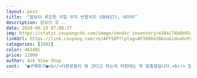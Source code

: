 ```yaml
---
layout: post 
title:  "탑보이 루즈핏 리얼 무지 반팔셔츠 (DO417), 네이비" 
description: 탑보이 루 ..
date: 2020-06-19 07:08:27 
img: https://static.coupangcdn.com/image/vendor_inventory/e104/74b8b95c603043d6914a82aadbdd4fb655977fdcfa1cce9da5b13f556ebf.jpg 
linkUrl: https://link.coupang.com/re/AFFSDP?lptag=AF3600438&subid=ahnPublicAsk&pageKey=225537358&itemId=713105202&vendorItemId=4808672115&traceid=V0-113-74037eaf239eeeb3 
categories: [1002] 
color: 4A148C 
price: 12800 
author: Ask View Shop 
cont:  "●구매후기●<br/>다른분들이 뭐 크다고 하는데 저한테는 딱 맞춤형입니다.<br/> 잘산거 갔습니다.<br/><br/>막상 셔츠는 오버핏을 사더라도 기장이 길면 소매가 어정쩡하던데, 기대 없이 샀는데 제가 원하는 기장이라서 너무 좋아요!! 가성비 굳굳 믿고 찾는 옷,,<br/>오버핏 사이즈를 선호하는 편인데,,<br/>원래 m싸이즈인데 낙낙하게 입으라고 L로 샀는데 쫌 크게 나왔네요 M으로 사도 될것 같아요 네이비<블루색이 더 있네요^^<br/>" 
---
```

